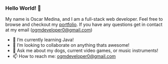 ### Hello World! 👋

My name is Oscar Medina, and I am a full-stack web developer. Feel free to browse and checkout my [portfolio](https://oscar-medina.com). If you have any questions get in contact at my email (ogmdeveloper0@gmail.com) 

- 🌱 I’m currently learning Java!
- 👯 I’m looking to collaborate on anything thats awesome!
- 💬 Ask me about my dogs, current video games, or music instruments!
- 📫 How to reach me: ogmdeveloper0@gmail.com

<!--
**ogmedina/ogmedina** is a ✨ _special_ ✨ repository because its `README.md` (this file) appears on your GitHub profile.

Here are some ideas to get you started:

- 🔭 I’m currently working on ...
- 🌱 I’m currently learning ...
- 👯 I’m looking to collaborate on ...
- 🤔 I’m looking for help with ...
- 💬 Ask me about ...
- 📫 How to reach me: ...
- 😄 Pronouns: ...
- ⚡ Fun fact: ...
- 🤔 I’m looking for help with finding a career!
- 🔭 I’m currently working on earning a career in web development.
-->
